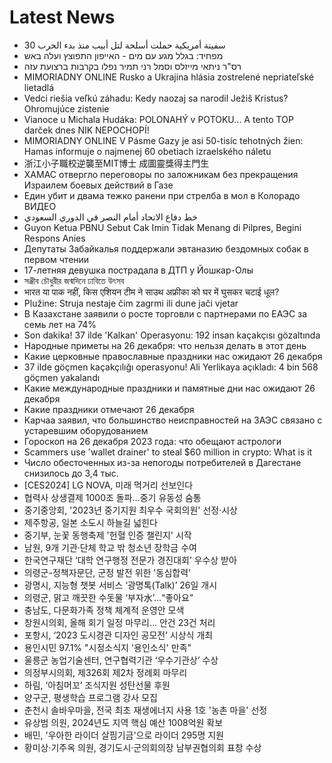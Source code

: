 # Latest News
-  30 سفينة أمريكية حملت أسلحة لتل أبيب منذ بدء الحرب
-  מפחיד: בגלל מגע עם מים - האייפון התפוצץ ועלה באש
-  רס"ר ניתאי מייזלס וסמל רני תמיר נפלו בקרבות ברצועת עזה
-  MIMORIADNY ONLINE Rusko a Ukrajina hlásia zostrelené nepriateľské lietadlá
-  Vedci riešia veľkú záhadu: Kedy naozaj sa narodil Ježiš Kristus? Ohromujúce zistenie
-  Vianoce u Michala Hudáka: POLONAHÝ v POTOKU... A tento TOP darček dnes NIK NEPOCHOPÍ!
-  MIMORIADNY ONLINE V Pásme Gazy je asi 50-tisíc tehotných žien: Hamas informuje o najmenej 60 obetiach izraelského náletu
-  浙江小子職校逆襲至MIT博士 成圖靈獎得主門生
-  ХАМАС отвергло переговоры по заложникам без прекращения Израилем боевых действий в Газе
-  Един убит и двама тежко ранени при стрелба в мол в Колорадо ВИДЕО
-  خط دفاع الاتحاد أمام النصر في الدوري السعودي
-  Guyon Ketua PBNU Sebut Cak Imin Tidak Menang di Pilpres, Begini Respons Anies
-  Депутаты Забайкалья поддержали эвтаназию бездомных собак в первом чтении
-  17-летняя девушка пострадала в ДТП у Йошкар-Олы
-  সঞ্জীব চৌধুরীর জন্মদিনে ঢাবিতে উৎসব
-  भारत या पाक नहीं, किस एशियन टीम ने साउथ अफ्रीका को घर में घुसकर चटाई धूल?
-  Plužine: Struјa nestaјe čim zagrmi ili dune јači vјetar
-  В Казахстане заявили о росте торговли с партнерами по ЕАЭС за семь лет на 74%
-  Son dakika! 37 ilde 'Kalkan' Operasyonu: 192 insan kaçakçısı gözaltında
-  Народные приметы на 26 декабря: что нельзя делать в этот день
-  Какие церковные православные праздники нас ожидают 26 декабря
-  37 ilde göçmen kaçakçılığı operasyonu! Ali Yerlikaya açıkladı: 4 bin 568 göçmen yakalandı
-  Какие международные праздники и памятные дни нас ожидают 26 декабря
-  Какие праздники отмечают 26 декабря
-  Карчаа заявил, что большинство неисправностей на ЗАЭС связано с устаревшим оборудованием
-  Гороскоп на 26 декабря 2023 года: что обещают астрологи
-  Scammers use 'wallet drainer' to steal $60 million in crypto: What is it
-  Число обесточенных из-за непогоды потребителей в Дагестане снизилось до 3,4 тыс.
-  [CES2024] LG NOVA, 미래 먹거리 선보인다
-  협력사 상생결제 1000조 돌파…중기 유동성 숨통
-  중기중앙회, '2023년 중기지원 최우수 국회의원' 선정‧시상
-  제주항공, 일본 소도시 하늘길 넓힌다
-  중기부, 눈꽃 동행축제 '헌혈 인증 챌린지' 시작
-  남원, 9개 기관‧단체 학교 밖 청소년 장학금 수여
-  한국연구재단 ‘대학 연구행정 전문가 경진대회’ 우수상 받아
-  의령군-정책자문단, 군정 발전 위한 '동심합력'
-  광명시, 지능형 챗봇 서비스 ‘광명톡(Talk)’ 26일 개시
-  의령군, 맑고 깨끗한 수돗물 ‘부자水’...“좋아요”
-  충남도, 다문화가족 정책 체계적 운영안 모색
-  창원시의회, 올해 회기 일정 마무리... 안건 23건 처리
-  포항시, ‘2023 도시경관 디자인 공모전’ 시상식 개최
-  용인시민 97.1% "시정소식지 '용인소식' 만족"
-  울릉군 농업기술센터, 연구협력기관 ‘우수기관상’ 수상
-  의정부시의회, 제326회 제2차 정례회 마무리
-  하림, ‘아침머꼬’ 조식지원 성탄선물 후원
-  양구군, 평생학습 프로그램 강사 모집
-  춘천시 솔바우마을, 전국 최초 재생에너지 사용 1호 '농촌 마을' 선정
-  유상범 의원, 2024년도 지역 핵심 예산 1008억원 확보
-  배민, '우아한 라이더 살핌기금'으로 라이더 295명 지원
-  황미상·기주옥 의원, 경기도시·군의회의장 남부권협의회 표창 수상

